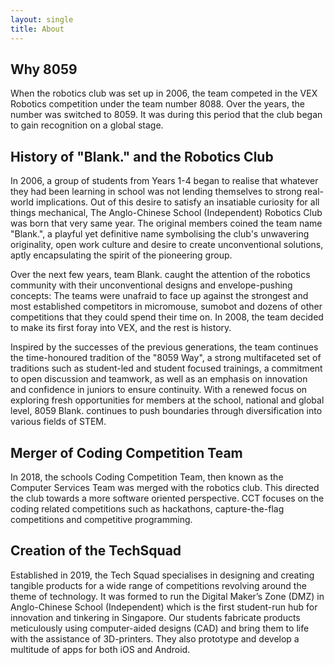 ```yaml
---
layout: single
title: About
---
```

## Why 8059
When the robotics club was set up in 2006, the team competed in the VEX Robotics competition under the team number 8088. Over the years, the number was switched to 8059. It was during this period that the club began to gain recognition on a global stage.

## History of "Blank." and the Robotics Club
In 2006, a group of students from Years 1-4 began to realise that whatever they had been learning in school was not lending themselves to strong real-world implications. Out of this desire to satisfy an insatiable curiosity for all things mechanical, The Anglo-Chinese School (Independent) Robotics Club was born that very same year. The original members coined the team name "Blank.", a playful yet definitive name symbolising the club's unwavering originality, open work culture and desire to create unconventional solutions, aptly encapsulating the spirit of the pioneering group.

Over the next few years, team Blank. caught the attention of the robotics community with their unconventional designs and envelope-pushing concepts: The teams were unafraid to face up against the strongest and most established competitors in micromouse, sumobot and dozens of other competitions that they could spend their time on. In 2008, the team decided to make its first foray into VEX, and the rest is history.

Inspired by the successes of the previous generations, the team continues the time-honoured tradition of the "8059 Way", a strong multifaceted set of traditions such as student-led and student focused trainings, a commitment to open discussion and teamwork, as well as an emphasis on innovation and confidence in juniors to ensure continuity. With a renewed focus on exploring fresh opportunities for members at the school, national and global level, 8059 Blank. continues to push boundaries through diversification into various fields of STEM.

## Merger of Coding Competition Team
In 2018, the schools Coding Competition Team, then known as the Computer Services Team was merged with the robotics club. This directed the club towards a more software oriented perspective. CCT focuses on the coding related competitions such as hackathons, capture-the-flag competitions and competitive programming.

## Creation of the TechSquad
Established in 2019, the Tech Squad specialises in designing and creating tangible products for a wide range of competitions revolving around the theme of technology. It was formed to run the Digital Maker’s Zone (DMZ) in Anglo-Chinese School (Independent) which is the first student-run hub for innovation and tinkering in Singapore. Our students fabricate products meticulously using computer-aided designs (CAD) and bring them to life with the assistance of 3D-printers. They also prototype and develop a multitude of apps for both iOS and Android.
